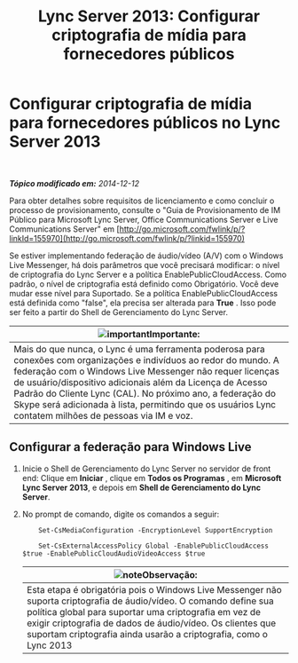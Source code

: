 ﻿---
title: 'Lync Server 2013: Configurar criptografia de mídia para fornecedores públicos'
TOCTitle: Configurar criptografia de mídia para fornecedores públicos
ms:assetid: a95814cf-c5a9-4652-8ffc-c469a2653153
ms:mtpsurl: https://technet.microsoft.com/pt-br/library/JJ205149(v=OCS.15)
ms:contentKeyID: 49307740
ms.date: 05/19/2016
mtps_version: v=OCS.15
ms.translationtype: HT
---

# Configurar criptografia de mídia para fornecedores públicos no Lync Server 2013

 

_**Tópico modificado em:** 2014-12-12_

Para obter detalhes sobre requisitos de licenciamento e como concluir o processo de provisionamento, consulte o "Guia de Provisionamento de IM Público para Microsoft Lync Server, Office Communications Server e Live Communications Server" em [http://go.microsoft.com/fwlink/p/?linkId=155970](http://go.microsoft.com/fwlink/p/?linkid=155970)

Se estiver implementando federação de áudio/vídeo (A/V) com o Windows Live Messenger, há dois parâmetros que você precisará modificar: o nível de criptografia do Lync Server e a política EnablePublicCloudAccess. Como padrão, o nível de criptografia está definido como Obrigatório. Você deve mudar esse nível para Suportado. Se a política EnablePublicCloudAccess está definida como "false", ela precisa ser alterada para **True** . Isso pode ser feito a partir do Shell de Gerenciamento do Lync Server.

<table>
<thead>
<tr class="header">
<th><img src="images/Gg425939.important(OCS.15).gif" title="important" alt="important" />Importante:</th>
</tr>
</thead>
<tbody>
<tr class="odd">
<td>Mais do que nunca, o Lync é uma ferramenta poderosa para conexões com organizações e indivíduos ao redor do mundo. A federação com o Windows Live Messenger não requer licenças de usuário/dispositivo adicionais além da Licença de Acesso Padrão do Cliente Lync (CAL). No próximo ano, a federação do Skype será adicionada à lista, permitindo que os usuários Lync contatem milhões de pessoas via IM e voz.</td>
</tr>
</tbody>
</table>


## Configurar a federação para Windows Live

1.  Inicie o Shell de Gerenciamento do Lync Server no servidor de front end: Clique em **Iniciar** , clique em **Todos os Programas** , em **Microsoft Lync Server 2013**, e depois em **Shell de Gerenciamento do Lync Server**.

2.  No prompt de comando, digite os comandos a seguir:
    
    ```
        Set-CsMediaConfiguration -EncryptionLevel SupportEncryption
    ```
    ```    
        Set-CsExternalAccessPolicy Global -EnablePublicCloudAccess $true -EnablePublicCloudAudioVideoAccess $true
    ```
    
    <table>
    <thead>
    <tr class="header">
    <th><img src="images/Gg425756.note(OCS.15).gif" title="note" alt="note" />Observação:</th>
    </tr>
    </thead>
    <tbody>
    <tr class="odd">
    <td>Esta etapa é obrigatória pois o Windows Live Messenger não suporta criptografia de áudio/vídeo. O comando define sua política global para suportar uma criptografia em vez de exigir criptografia de dados de áudio/vídeo. Os clientes que suportam criptografia ainda usarão a criptografia, como o Lync 2013</td>
    </tr>
    </tbody>
    </table>

